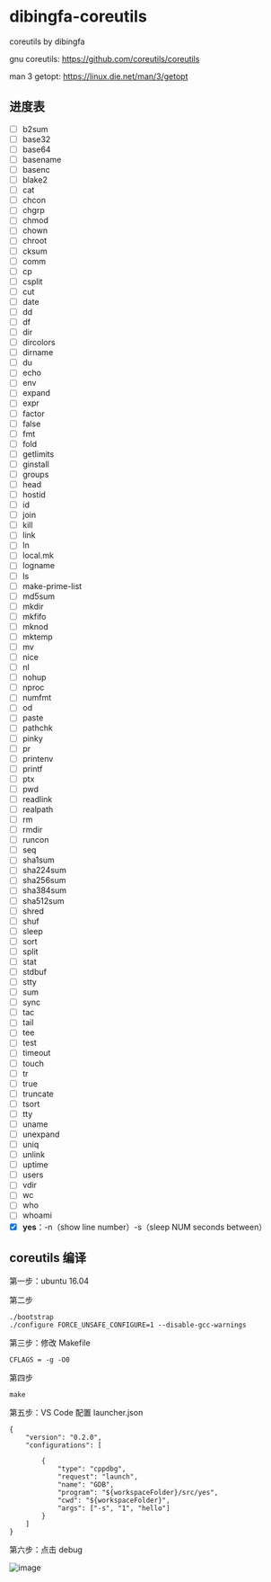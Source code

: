 # dibingfa-coreutils
coreutils by dibingfa

gnu coreutils: https://github.com/coreutils/coreutils

man 3 getopt: https://linux.die.net/man/3/getopt

## 进度表

- [ ] b2sum
- [ ] base32
- [ ] base64
- [ ] basename
- [ ] basenc
- [ ] blake2
- [ ] cat
- [ ] chcon
- [ ] chgrp
- [ ] chmod
- [ ] chown
- [ ] chroot
- [ ] cksum
- [ ] comm
- [ ] cp
- [ ] csplit
- [ ] cut
- [ ] date
- [ ] dd
- [ ] df
- [ ] dir
- [ ] dircolors
- [ ] dirname
- [ ] du
- [ ] echo
- [ ] env
- [ ] expand
- [ ] expr
- [ ] factor
- [ ] false
- [ ] fmt
- [ ] fold
- [ ] getlimits
- [ ] ginstall
- [ ] groups
- [ ] head
- [ ] hostid
- [ ] id
- [ ] join
- [ ] kill
- [ ] link
- [ ] ln
- [ ] local.mk
- [ ] logname
- [ ] ls
- [ ] make-prime-list
- [ ] md5sum
- [ ] mkdir
- [ ] mkfifo
- [ ] mknod
- [ ] mktemp
- [ ] mv
- [ ] nice
- [ ] nl
- [ ] nohup
- [ ] nproc
- [ ] numfmt
- [ ] od
- [ ] paste
- [ ] pathchk
- [ ] pinky
- [ ] pr
- [ ] printenv
- [ ] printf
- [ ] ptx
- [ ] pwd
- [ ] readlink
- [ ] realpath
- [ ] rm
- [ ] rmdir
- [ ] runcon
- [ ] seq
- [ ] sha1sum
- [ ] sha224sum
- [ ] sha256sum
- [ ] sha384sum
- [ ] sha512sum
- [ ] shred
- [ ] shuf
- [ ] sleep
- [ ] sort
- [ ] split
- [ ] stat
- [ ] stdbuf
- [ ] stty
- [ ] sum
- [ ] sync
- [ ] tac
- [ ] tail
- [ ] tee
- [ ] test
- [ ] timeout
- [ ] touch
- [ ] tr
- [ ] true
- [ ] truncate
- [ ] tsort
- [ ] tty
- [ ] uname
- [ ] unexpand
- [ ] uniq
- [ ] unlink
- [ ] uptime
- [ ] users
- [ ] vdir
- [ ] wc
- [ ] who
- [ ] whoami
- [x] **yes**：-n（show line number）-s（sleep NUM seconds between）

## coreutils 编译

第一步：ubuntu 16.04

第二步
```
./bootstrap
./configure FORCE_UNSAFE_CONFIGURE=1 --disable-gcc-warnings
```

第三步：修改 Makefile
```
CFLAGS = -g -O0
```

第四步
```
make
```

第五步：VS Code 配置 launcher.json
```
{
    "version": "0.2.0",
    "configurations": [

        {
            "type": "cppdbg",
            "request": "launch",
            "name": "GDB",
            "program": "${workspaceFolder}/src/yes",
            "cwd": "${workspaceFolder}",
            "args": ["-s", "1", "hello"]
        }
    ]
}
```

第六步：点击 debug

![image](https://user-images.githubusercontent.com/25787738/212536995-804b4534-6478-4e66-9965-ce147ddab552.png)

